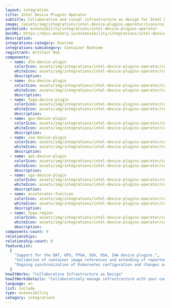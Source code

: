 ```yaml
---
layout: integration
title: Intel Device Plugins Operator
subtitle: Collaborative and visual infrastructure as design for Intel Device Plugins Operator
image: /assets/img/integrations/intel-device-plugins-operator/icons/color/intel-device-plugins-operator-color.svg
permalink: extensibility/integrations/intel-device-plugins-operator
docURL: https://docs.meshery.io/extensibility/integrations/intel-device-plugins-operator
description:
integrations-category: Runtime
integrations-subcategory: Container Runtime
registrant: Artifact Hub
components:
  - name: dlb-device-plugin
    colorIcon: assets/img/integrations/intel-device-plugins-operator/components/dlb-device-plugin/icons/color/dlb-device-plugin-color.svg
    whiteIcon: assets/img/integrations/intel-device-plugins-operator/components/dlb-device-plugin/icons/white/dlb-device-plugin-white.svg
    description:
  - name: dsa-device-plugin
    colorIcon: assets/img/integrations/intel-device-plugins-operator/components/dsa-device-plugin/icons/color/dsa-device-plugin-color.svg
    whiteIcon: assets/img/integrations/intel-device-plugins-operator/components/dsa-device-plugin/icons/white/dsa-device-plugin-white.svg
    description:
  - name: fpga-device-plugin
    colorIcon: assets/img/integrations/intel-device-plugins-operator/components/fpga-device-plugin/icons/color/fpga-device-plugin-color.svg
    whiteIcon: assets/img/integrations/intel-device-plugins-operator/components/fpga-device-plugin/icons/white/fpga-device-plugin-white.svg
    description:
  - name: gpu-device-plugin
    colorIcon: assets/img/integrations/intel-device-plugins-operator/components/gpu-device-plugin/icons/color/gpu-device-plugin-color.svg
    whiteIcon: assets/img/integrations/intel-device-plugins-operator/components/gpu-device-plugin/icons/white/gpu-device-plugin-white.svg
    description:
  - name: iaa-device-plugin
    colorIcon: assets/img/integrations/intel-device-plugins-operator/components/iaa-device-plugin/icons/color/iaa-device-plugin-color.svg
    whiteIcon: assets/img/integrations/intel-device-plugins-operator/components/iaa-device-plugin/icons/white/iaa-device-plugin-white.svg
    description:
  - name: qat-device-plugin
    colorIcon: assets/img/integrations/intel-device-plugins-operator/components/qat-device-plugin/icons/color/qat-device-plugin-color.svg
    whiteIcon: assets/img/integrations/intel-device-plugins-operator/components/qat-device-plugin/icons/white/qat-device-plugin-white.svg
    description:
  - name: sgx-device-plugin
    colorIcon: assets/img/integrations/intel-device-plugins-operator/components/sgx-device-plugin/icons/color/sgx-device-plugin-color.svg
    whiteIcon: assets/img/integrations/intel-device-plugins-operator/components/sgx-device-plugin/icons/white/sgx-device-plugin-white.svg
    description:
  - name: accelerator-function
    colorIcon: assets/img/integrations/intel-device-plugins-operator/components/accelerator-function/icons/color/accelerator-function-color.svg
    whiteIcon: assets/img/integrations/intel-device-plugins-operator/components/accelerator-function/icons/white/accelerator-function-white.svg
    description:
  - name: fpga-region
    colorIcon: assets/img/integrations/intel-device-plugins-operator/components/fpga-region/icons/color/fpga-region-color.svg
    whiteIcon: assets/img/integrations/intel-device-plugins-operator/components/fpga-region/icons/white/fpga-region-white.svg
    description:
components-count: 9
relationships:
relationship-count: 0
featureList:
  [
    "Support for the QAT, GPU, FPGA, SGX, DSA, IAA device plugins.",
    "Validation of container image references and extending of reported statuses.",
    "Ongoing synchronization of Kubernetes configuration and changes across any number of clusters.",
  ]
howItWorks: "Collaborative Infrastructure as Design"
howItWorksDetails: "Collaboratively manage infrastructure with your coworkers synchronously sharing the same designs."
language: en
list: include
type: extensibility
category: integrations
---
```


